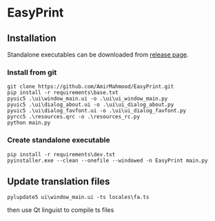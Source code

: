 # EasyPrint

## Installation
Standalone executables can be downloaded from [release page](https://github.com/AmirMahmood/EasyPrint/releases).

### Install from git
```
git clone https://github.com/AmirMahmood/EasyPrint.git
pip install -r requirements\base.txt
pyuic5 .\ui\window_main.ui -o .\ui\ui_window_main.py
pyuic5 .\ui\dialog_about.ui -o .\ui\ui_dialog_about.py
pyuic5 .\ui\dialog_favfont.ui -o .\ui\ui_dialog_favfont.py
pyrcc5 .\resources.qrc -o .\resources_rc.py
python main.py
```

### Create standalone executable
```
pip install -r requirements\dev.txt
pyinstaller.exe --clean --onefile --windowed -n EasyPrint main.py
```

## Update translation files
```
pylupdate5 ui\window_main.ui -ts locales\fa.ts
```
then use Qt linguist to compile ts files
